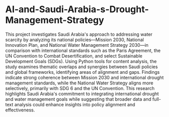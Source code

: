 # AI-and-Saudi-Arabia-s-Drought-Management-Strategy
This project investigates Saudi Arabia's approach to addressing water scarcity by analyzing its national policies—Mission 2030, National Innovation Plan, and National Water Management Strategy 2030—in comparison with international standards such as the Paris Agreement, the UN Convention to Combat Desertification, and select Sustainable Development Goals (SDGs). Using Python tools for content analysis, the study examines thematic overlaps and synergies between Saudi policies and global frameworks, identifying areas of alignment and gaps. Findings indicate strong coherence between Mission 2030 and international drought management standards, while the National Water Strategy aligns more selectively, primarily with SDG 6 and the UN Convention. This research highlights Saudi Arabia's commitment to integrating international drought and water management goals while suggesting that broader data and full-text analysis could enhance insights into policy alignment and effectiveness.
